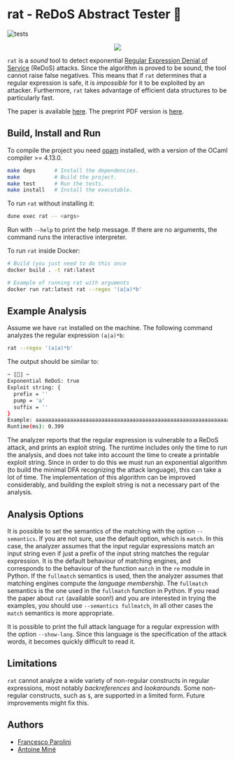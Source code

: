 
# rat - ReDoS Abstract Tester 🐁

![tests](https://github.com/parof/rat/actions/workflows/test.yml/badge.svg)

<p align="center">
  <img src="img/example.png">
</p>

`rat` is a *sound* tool to detect exponential
[Regular Expression Denial of Service](https://owasp.org/www-community/attacks/Regular_expression_Denial_of_Service_-_ReDoS) (ReDoS) attacks.
Since the algorithm is proved to be sound, the tool cannot raise false
negatives.
This means that if `rat` determines that a regular expression is safe, it is
*impossible* for it to be exploited by an attacker.
Furthermore, `rat` takes advantage of efficient data structures to be
particularly fast.

The paper is available [here](https://link.springer.com/chapter/10.1007/978-3-031-10363-6_6).
The preprint PDF version is [here](https://parof.github.io/assets/pdfs/Parolini_ReDoS_Static_Analysis_Preprint.pdf).


## Build, Install and Run

To compile the project you need [opam](https://opam.ocaml.org/) installed, with
a version of the OCaml compiler >= 4.13.0.

```bash
make deps      # Install the dependencies.
make           # Build the project.
make test      # Run the tests.
make install   # Install the executable.
```

To run `rat` without installing it:

``` bash
dune exec rat -- <args>
```

Run with `--help` to print the help message.
If there are no arguments, the command runs the interactive interpreter.

To run `rat` inside Docker:

``` bash
# Build (you just need to do this once
docker build . -t rat:latest

# Example of running rat with arguments
docker run rat:latest rat --regex '(a|a)*b'
```

## Example Analysis

Assume we have `rat` installed on the machine.
The following command analyzes the regular expression `(a|a)*b`:

``` bash
rat --regex '(a|a)*b'
```

The output should be similar to:

```bash
~ ⟦🐁⟧ ~
Exponential ReDoS: true
Exploit string: {
  prefix = ''
  pump = 'a'
  suffix = ''
}
Example: aaaaaaaaaaaaaaaaaaaaaaaaaaaaaaaaaaaaaaaaaaaaaaaaaaaaaaaaaaaaaaaaaaaaaaaaaaaaaaaaaaaaaaaaaaaaaaaaaaaaaaaaaaaaaaaaaaaaaaaaaaaaaaaa
Runtime(ms): 0.399
```

The analyzer reports that the regular expression is vulnerable to a ReDoS
attack, and prints an exploit string.
The runtime includes only the time to run the analysis, and does not take into
account the time to create a printable exploit string.
Since in order to do this we must run an exponential algorithm (to
build the minimal DFA recognizing the attack language), this can take a lot of
time.
The implementation of this algorithm can be improved considerably, and building
the exploit string is not a necessary part of the analysis.

## Analysis Options

It is possible to set the semantics of the matching with the option
`--semantics`.
If you are not sure, use the default option, which is `match`.
In this case, the analyzer assumes that the input regular expressions match
an input string even if just a prefix of the input string matches the regular
expression.
It is the default behaviour of matching engines, and corresponds to the
behaviour of the function `match` in the `re` module in Python.
If the `fullmatch` semantics is used, then the analyzer assumes that matching
engines compute the *language membership*.
The `fullmatch` semantics is the one used in the `fullmatch` function in Python.
If you read the paper about `rat` (available soon!) and you are interested in
trying the examples, you should use `--semantics fullmatch`, in all other
cases the `match` semantics is more appropriate.

It is possible to print the full attack language for a regular expression
with the option `--show-lang`.
Since this language is the specification of the attack words, it becomes quickly
difficult to read it.

## Limitations

`rat` cannot analyze a wide variety of non-regular constructs in regular
expressions, most notably *backreferences* and *lookarounds*.
Some non-regular constructs, such as `$`, are supported in a limited form.
Future improvements might fix this.

## Authors

- [Francesco Parolini](https://parof.github.io/)
- [Antoine Miné](https://www-apr.lip6.fr/~mine/)
